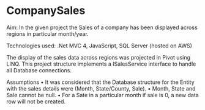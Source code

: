# CompanySales

Aim: In the given project the Sales of a company has been displayed across regions in particular month/year.

Technologies used: .Net MVC 4, JavaScript, SQL Server (hosted on AWS)

The display of the sales data across regions was projected in Pivot using LINQ.
This project structure implements a ISalesService interface to handle all Database connections.

Assumptions
•	It was considered that the Database structure for the Entity with the sales details were (Month, State/County, Sale).
•	Month, State and Sale cannot be null.
•	For a Sate in a particular month if sale is 0, a new data row will not be created.
